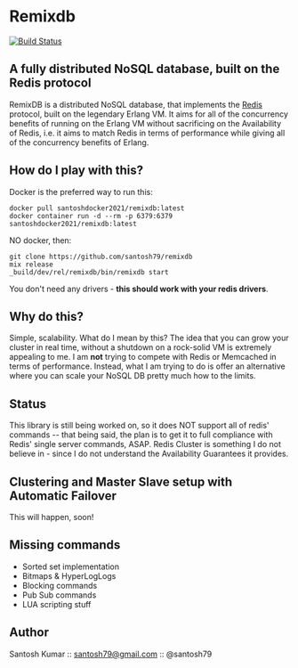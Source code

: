 Remixdb
=======
[![Build Status](https://travis-ci.org/santosh79/remixdb.svg?branch=master)](https://travis-ci.org/santosh79/remixdb)

## A fully distributed NoSQL database, built on the Redis protocol
RemixDB is a distributed NoSQL database, that implements the [Redis](http://redis.io) protocol, built on the legendary Erlang VM. It aims for all of the concurrency benefits of running on the Erlang VM without sacrificing on the Availability of Redis, i.e. it aims to match Redis in terms of performance while giving all of the concurrency benefits of Erlang.

## How do I play with this?
Docker is the preferred way to run this:

```
docker pull santoshdocker2021/remixdb:latest
docker container run -d --rm -p 6379:6379 santoshdocker2021/remixdb:latest
```

NO docker, then:

```
git clone https://github.com/santosh79/remixdb
mix release
_build/dev/rel/remixdb/bin/remixdb start
```

You don't need any drivers - **this should work with your redis drivers**.


## Why do this?
Simple, scalability. What do I mean by this? The idea that you can grow your cluster in real time, without a shutdown on a rock-solid VM is extremely appealing to me. I am **not** trying to compete with Redis or Memcached in terms of performance. Instead, what I am trying to do is offer an alternative where you can scale your NoSQL DB pretty much how to the limits.

## Status
This library is still being worked on, so it does NOT support all of redis' commands -- that being said, the plan is to get it to full compliance with Redis' single server commands, ASAP. Redis Cluster is something I do not believe in - since I do not understand the Availability Guarantees it provides.


## Clustering and Master Slave setup with Automatic Failover
This will happen, soon!

## Missing commands
- Sorted set implementation
- Bitmaps & HyperLogLogs
- Blocking commands
- Pub Sub commands
- LUA scripting stuff

## Author

Santosh Kumar :: santosh79@gmail.com :: @santosh79
